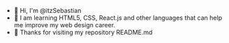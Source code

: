 - 👋 Hi, I'm @itzSebastian
- 🌱 I am learning HTML5, CSS, React.js and other languages 
     that can help me improve my web design career.
- 🤍 Thanks for visiting my repository README.md
